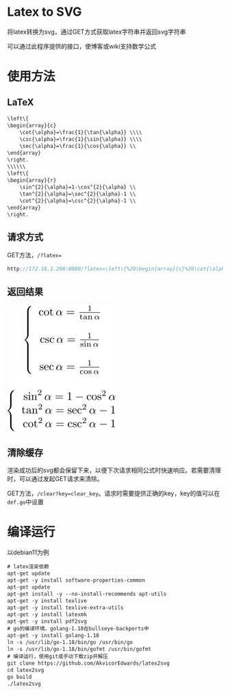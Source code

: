 # Latex to SVG

将latex转换为svg，通过GET方式获取latex字符串并返回svg字符串

可以通过此程序提供的接口，使博客或wiki支持数学公式

# 使用方法

## LaTeX

```
\left\{
\begin{array}{c}
    \cot{\alpha}=\frac{1}{\tan{\alpha}} \\\\
    \csc{\alpha}=\frac{1}{\sin{\alpha}} \\\\
    \sec{\alpha}=\frac{1}{\cos{\alpha}} \\
\end{array}
\right.
\\\\\\
\left\{
\begin{array}{r}
    \sin^{2}{\alpha}=1-\cos^{2}{\alpha} \\
    \tan^{2}{\alpha}=\sec^{2}{\alpha}-1 \\
    \cot^{2}{\alpha}=\csc^{2}{\alpha}-1 \\
\end{array}
\right.
```

## 请求方式

GET方法，`/?latex=`

```go
http://172.16.1.206:8080/?latex=\left\{%20\begin{array}{c}%20\cot{\alpha}=\frac{1}{\tan{\alpha}}%20\\\\%20\csc{\alpha}=\frac{1}{\sin{\alpha}}%20\\\\%20\sec{\alpha}=\frac{1}{\cos{\alpha}}%20\\%20\end{array}%20\right.%20\\\\\\%20\left\{%20\begin{array}{r}%20\sin^{2}{\alpha}=1-\cos^{2}{\alpha}%20\\%20\tan^{2}{\alpha}=\sec^{2}{\alpha}-1%20\\%20\cot^{2}{\alpha}=\csc^{2}{\alpha}-1%20\\%20\end{array}%20\right.
```

## 返回结果

![](res.svg)

## 清除缓存

渲染成功后的svg都会保留下来，以便下次请求相同公式时快速响应。若需要清理时，可以通过发起GET请求来清除。

GET方法，`/clear?key=clear_key`。请求时需要提供正确的key，key的值可以在`def.go`中设置

# 编译运行

以debian11为例

```shell
# latex渲染依赖
apt-get update
apt-get -y install software-properties-common
apt-get update
apt-get install -y --no-install-recommends apt-utils
apt-get -y install texlive
apt-get -y install texlive-extra-utils
apt-get -y install latexmk
apt-get -y install pdf2svg
# go的编译环境，golang-1.18在bullseye-backports中
apt-get -y install golang-1.18
ln -s /usr/lib/go-1.18/bin/go /usr/bin/go
ln -s /usr/lib/go-1.18/bin/gofmt /usr/bin/gofmt
# 编译运行，使用git或手动下载zip并解压
git clone https://github.com/AkvicorEdwards/latex2svg
cd latex2svg
go build
./latex2svg
```

